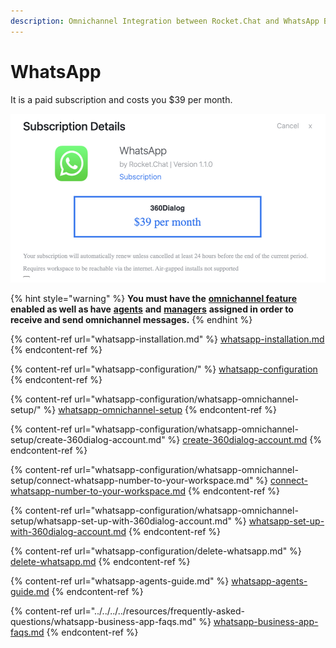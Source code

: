```yaml
---
description: Omnichannel Integration between Rocket.Chat and WhatsApp Business.
---
```


# WhatsApp

It is a paid subscription and costs you $39 per month.&#x20;

![](<../../../../.gitbook/assets/image (641) (1) (1) (1) (1) (1).png>)

{% hint style="warning" %}
**You must have the** [**omnichannel feature**](https://docs.rocket.chat/guides/administration/settings/omnichannel-admins-guide#enable-omnichannel) **enabled as well as have** [**agents**](https://docs.rocket.chat/guides/omnichannel/agents) **and** [**managers**](https://docs.rocket.chat/guides/omnichannel/managers) **assigned in order to receive and send omnichannel messages.**
{% endhint %}

{% content-ref url="whatsapp-installation.md" %}
[whatsapp-installation.md](whatsapp-installation.md)
{% endcontent-ref %}

{% content-ref url="whatsapp-configuration/" %}
[whatsapp-configuration](whatsapp-configuration/)
{% endcontent-ref %}

{% content-ref url="whatsapp-configuration/whatsapp-omnichannel-setup/" %}
[whatsapp-omnichannel-setup](whatsapp-configuration/whatsapp-omnichannel-setup/)
{% endcontent-ref %}

{% content-ref url="whatsapp-configuration/whatsapp-omnichannel-setup/create-360dialog-account.md" %}
[create-360dialog-account.md](whatsapp-configuration/whatsapp-omnichannel-setup/create-360dialog-account.md)
{% endcontent-ref %}

{% content-ref url="whatsapp-configuration/whatsapp-omnichannel-setup/connect-whatsapp-number-to-your-workspace.md" %}
[connect-whatsapp-number-to-your-workspace.md](whatsapp-configuration/whatsapp-omnichannel-setup/connect-whatsapp-number-to-your-workspace.md)
{% endcontent-ref %}

{% content-ref url="whatsapp-configuration/whatsapp-omnichannel-setup/whatsapp-set-up-with-360dialog-account.md" %}
[whatsapp-set-up-with-360dialog-account.md](whatsapp-configuration/whatsapp-omnichannel-setup/whatsapp-set-up-with-360dialog-account.md)
{% endcontent-ref %}

{% content-ref url="whatsapp-configuration/delete-whatsapp.md" %}
[delete-whatsapp.md](whatsapp-configuration/delete-whatsapp.md)
{% endcontent-ref %}

{% content-ref url="whatsapp-agents-guide.md" %}
[whatsapp-agents-guide.md](whatsapp-agents-guide.md)
{% endcontent-ref %}

{% content-ref url="../../../../resources/frequently-asked-questions/whatsapp-business-app-faqs.md" %}
[whatsapp-business-app-faqs.md](../../../../resources/frequently-asked-questions/whatsapp-business-app-faqs.md)
{% endcontent-ref %}
